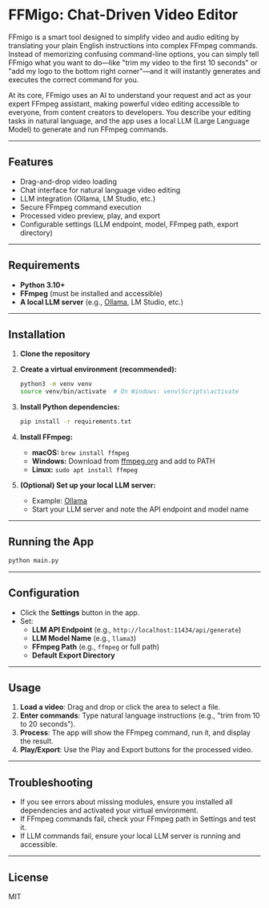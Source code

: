 # FFMigo: Chat-Driven Video Editor

FFmigo is a smart tool designed to simplify video and audio editing by translating your plain English instructions into complex FFmpeg commands. Instead of memorizing confusing command-line options, you can simply tell FFmigo what you want to do—like "trim my video to the first 10 seconds" or "add my logo to the bottom right corner"—and it will instantly generates and executes the correct command for you.

At its core, FFmigo uses an AI to understand your request and act as your expert FFmpeg assistant, making powerful video editing accessible to everyone, from content creators to developers. You describe your editing tasks in natural language, and the app uses a local LLM (Large Language Model) to generate and run FFmpeg commands.

---

## Features
- Drag-and-drop video loading
- Chat interface for natural language video editing
- LLM integration (Ollama, LM Studio, etc.)
- Secure FFmpeg command execution
- Processed video preview, play, and export
- Configurable settings (LLM endpoint, model, FFmpeg path, export directory)

---

## Requirements
- **Python 3.10+**
- **FFmpeg** (must be installed and accessible)
- **A local LLM server** (e.g., [Ollama](https://ollama.com/), LM Studio, etc.)

---

## Installation

1. **Clone the repository**

2. **Create a virtual environment (recommended):**
   ```sh
   python3 -m venv venv
   source venv/bin/activate  # On Windows: venv\Scripts\activate
   ```

3. **Install Python dependencies:**
   ```sh
   pip install -r requirements.txt
   ```

4. **Install FFmpeg:**
   - **macOS:** `brew install ffmpeg`
   - **Windows:** Download from [ffmpeg.org](https://ffmpeg.org/download.html) and add to PATH
   - **Linux:** `sudo apt install ffmpeg`

5. **(Optional) Set up your local LLM server:**
   - Example: [Ollama](https://ollama.com/)
   - Start your LLM server and note the API endpoint and model name

---

## Running the App

```sh
python main.py
```

---

## Configuration

- Click the **Settings** button in the app.
- Set:
  - **LLM API Endpoint** (e.g., `http://localhost:11434/api/generate`)
  - **LLM Model Name** (e.g., `llama3`)
  - **FFmpeg Path** (e.g., `ffmpeg` or full path)
  - **Default Export Directory**

---

## Usage

1. **Load a video**: Drag and drop or click the area to select a file.
2. **Enter commands**: Type natural language instructions (e.g., "trim from 10 to 20 seconds").
3. **Process**: The app will show the FFmpeg command, run it, and display the result.
4. **Play/Export**: Use the Play and Export buttons for the processed video.

---

## Troubleshooting
- If you see errors about missing modules, ensure you installed all dependencies and activated your virtual environment.
- If FFmpeg commands fail, check your FFmpeg path in Settings and test it.
- If LLM commands fail, ensure your local LLM server is running and accessible.

---

## License
MIT 
